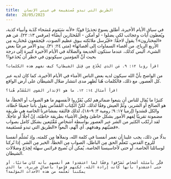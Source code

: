 ```yaml
---
title:  الطريق التي تبدو مُستقيمة في عيني الإنسان
date:  28/05/2023
---
```


في سياق الأيام الأخيرة، أطلق يسوع تحذيرًا قويًا: «لأنه سَيَقوم مُسَحاء كَذَبة وأنبياء كذبة، ويُعطون آيات وعجائب لكي يضلوا - لو أمكن - المُختَارين أيضًا» (مرقس ١٣: ٢٢). مَن هم «المختارون»؟ يقول لاحقًا: «فَيُرسل ملائكته ببوق عظيم الصوت، فَيَجمَعون مُختاريه مِن الأربع الرياح، من أقصاء السماوات إلى أقصائها» (متى ٢٤: ٣١). يبدو الأمر مرعبًا بعض الشيء، أليس كذلك، عندما ستكون الخديعة والضلالة في الأيام الأخيرة كبيرة إلى درجة بحيث أنَّ المؤمنين سيكونون في خطر أن يُخدَعوا؟

`اقرأ رؤيا ١٢: ٩. مَن الذي يُخْدَع مِن قِبَل الشيطان؟ كيف نفهم هذه الكلمات؟`

من الواضح بأنَّ الله سيكون لديه بعض الناس الأمناء في الأيام الأخيرة، كما كان لديه عبر كل العصور. مع ذلك، فالكلمات هُنا تُظهِر مدى انتشار ضلال الشيطان على أرض الواقع.

`اقرأ أمثال ١٤: ١٢. ما هو الإنذار القوي المُقَدَّم هُنا؟`

كثيرًا ما يُقال للناس أن يتبعوا ضمائرهم لكي يُقَرِّروا لأنفسهم ما هو الصواب أو الخطأ، ما هو الصالح أو الشرير، وثُمَّ العيش وفقًا لذلك. لكنَّ الكِتاب المُقدَّس يقول بأننا جميعًا خُطاة، والكل فَسَدوا (إرميا ١٧: ٩؛ رومية ٣: ٩–١٨)، لذلك فالثقة بمشاعرنا الخاصة هي طريقة مضمونة تقريبًا لِفهم الأمور بشكل خاطئ وفِعل الأشياء بطريقة خاطئة، إنْ آجلًا أو عاجلًا. لقد ارتُكب الكثير من الشر عبر العصور بواسطة أشخاصٍ مُقْتَنِعين بشكل كامل بصواب قضيَّتهم وهدفهم. أي أنَّهم، اتَّبعوا «الطريق التي تبدو مُستَقيمة».

بدلًا من ذلك، يجب علينا أن نغمر أنفسنا في كلمة الله، ونملأها مِن كلمته، وإذ نُسَلِّم أنفسنا للروح القدس، نَتَعلَّم الحق مِن الباطل، الصواب مِن الخطأ، الخير مِن الشر. إذا تُركنا لوسائلنا الخاصة، أو حتى لأحاسيسنا الخاصة، يُمكن أن نُصبِح فرائس سهلة لِخِدَع وضلالات الشيطان.

`فكِّر بأمثلة أشخاص تَصَرَّفوا وفقًا لما اعتقدوا هم أنفسهم بأنه كان صائبًا، أو حتى اعتقدوا بأنها كانت إرادة الله، لكنهم قاموا بأعمالٍ شريرة. ما الذي يمكننا تَعلُّمه من هذه الأحداث المؤلمة؟`